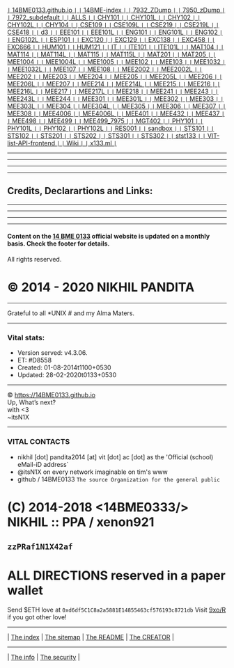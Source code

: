 [   `|`  	14BME0133.github.io	  `|`   ](	https://14BME0133.github.io/14BME0133.github.io	)
[   `|`  	14BME-index	  `|`   ](	https://14BME0133.github.io/14BME-index	)
[   `|`  	7932_ZDump	  `|`   ](	https://14BME0133.github.io/7932_ZDump	)
[   `|`  	7950_zDump	  `|`   ](	https://14BME0133.github.io/7950_zDump	)
[   `|`  	7972_subdefault	  `|`   ](	https://14BME0133.github.io/7972_subdefault	)
[   `|`  	ALLS	  `|`   ](	https://14BME0133.github.io/ALLS	)
[   `|`  	CHY101	  `|`   ](	https://14BME0133.github.io/CHY101	)
[   `|`  	CHY101L	  `|`   ](	https://14BME0133.github.io/CHY101L	)
[   `|`  	CHY102	  `|`   ](	https://14BME0133.github.io/CHY102	)
[   `|`  	CHY102L	  `|`   ](	https://14BME0133.github.io/CHY102L	)
[   `|`  	CHY104	  `|`   ](	https://14BME0133.github.io/CHY104	)
[   `|`  	CSE109	  `|`   ](	https://14BME0133.github.io/CSE109	)
[   `|`  	CSE109L	  `|`   ](	https://14BME0133.github.io/CSE109L	)
[   `|`  	CSE219	  `|`   ](	https://14BME0133.github.io/CSE219	)
[   `|`  	CSE219L	  `|`   ](	https://14BME0133.github.io/CSE219L	)
[   `|`  	CSE418 	  `|`   ](	https://14BME0133.github.io/CSE418	)
[   `|`  	d3	  `|`   ](	https://14BME0133.github.io/d3	)
[   `|`  	EEE101	  `|`   ](	https://14BME0133.github.io/EEE101	)
[   `|`  	EEE101L	  `|`   ](	https://14BME0133.github.io/EEE101L	)
[   `|`  	ENG101	  `|`   ](	https://14BME0133.github.io/ENG101	)
[   `|`  	ENG101L	  `|`   ](	https://14BME0133.github.io/ENG101L	)
[   `|`  	ENG102	  `|`   ](	https://14BME0133.github.io/ENG102	)
[   `|`  	ENG102L	  `|`   ](	https://14BME0133.github.io/ENG102L	)
[   `|`  	ESP101	  `|`   ](	https://14BME0133.github.io/ESP101	)
[   `|`  	EXC120	  `|`   ](	https://14BME0133.github.io/EXC120	)
[   `|`  	EXC129	  `|`   ](	https://14BME0133.github.io/EXC129	)
[   `|`  	EXC138	  `|`   ](	https://14BME0133.github.io/EXC138	)
[   `|`  	EXC458	  `|`   ](	https://14BME0133.github.io/EXC458	)
[   `|`  	EXC666	  `|`   ](	https://14BME0133.github.io/EXC666	)
[   `|`  	HUM101	  `|`   ](	https://14BME0133.github.io/HUM101	)
[   `|`  	HUM121	  `|`   ](	https://14BME0133.github.io/HUM121	)
[   `|`  	IT	  `|`   ](	https://14BME0133.github.io/IT	)
[   `|`  	ITE101	  `|`   ](	https://14BME0133.github.io/ITE101	)
[   `|`  	ITE101L	  `|`   ](	https://14BME0133.github.io/ITE101L	)
[   `|`  	MAT104	  `|`   ](	https://14BME0133.github.io/MAT104	)
[   `|`  	MAT114	  `|`   ](	https://14BME0133.github.io/MAT114	)
[   `|`  	MAT114L	  `|`   ](	https://14BME0133.github.io/MAT114L	)
[   `|`  	MAT115	  `|`   ](	https://14BME0133.github.io/MAT115	)
[   `|`  	MAT115L	  `|`   ](	https://14BME0133.github.io/MAT115L	)
[   `|`  	MAT201	  `|`   ](	https://14BME0133.github.io/MAT201	)
[   `|`  	MAT205	  `|`   ](	https://14BME0133.github.io/MAT205	)
[   `|`  	MEE1004	  `|`   ](	https://14BME0133.github.io/MEE1004	)
[   `|`  	MEE1004L	  `|`   ](	https://14BME0133.github.io/MEE1004L	)
[   `|`  	MEE1005	  `|`   ](	https://14BME0133.github.io/MEE1005	)
[   `|`  	MEE102	  `|`   ](	https://14BME0133.github.io/MEE102	)
[   `|`  	MEE103	  `|`   ](	https://14BME0133.github.io/MEE103	)
[   `|`  	MEE1032	  `|`   ](	https://14BME0133.github.io/MEE1032	)
[   `|`  	MEE1032L	  `|`   ](	https://14BME0133.github.io/MEE1032L	)
[   `|`  	MEE107	  `|`   ](	https://14BME0133.github.io/MEE107	)
[   `|`  	MEE108	  `|`   ](	https://14BME0133.github.io/MEE108	)
[   `|`  	MEE2002	  `|`   ](	https://14BME0133.github.io/MEE2002	)
[   `|`  	MEE2002L	  `|`   ](	https://14BME0133.github.io/MEE2002L	)
[   `|`  	MEE202	  `|`   ](	https://14BME0133.github.io/MEE202	)
[   `|`  	MEE203	  `|`   ](	https://14BME0133.github.io/MEE203	)
[   `|`  	MEE204	  `|`   ](	https://14BME0133.github.io/MEE204	)
[   `|`  	MEE205	  `|`   ](	https://14BME0133.github.io/MEE205	)
[   `|`  	MEE205L	  `|`   ](	https://14BME0133.github.io/MEE205L	)
[   `|`  	MEE206	  `|`   ](	https://14BME0133.github.io/MEE206	)
[   `|`  	MEE206L	  `|`   ](	https://14BME0133.github.io/MEE206L	)
[   `|`  	MEE207	  `|`   ](	https://14BME0133.github.io/MEE207	)
[   `|`  	MEE214	  `|`   ](	https://14BME0133.github.io/MEE214	)
[   `|`  	MEE214L	  `|`   ](	https://14BME0133.github.io/MEE214L	)
[   `|`  	MEE215	  `|`   ](	https://14BME0133.github.io/MEE215	)
[   `|`  	MEE216	  `|`   ](	https://14BME0133.github.io/MEE216	)
[   `|`  	MEE216L	  `|`   ](	https://14BME0133.github.io/MEE216L	)
[   `|`  	MEE217	  `|`   ](	https://14BME0133.github.io/MEE217	)
[   `|`  	MEE217L	  `|`   ](	https://14BME0133.github.io/MEE217L	)
[   `|`  	MEE218	  `|`   ](	https://14BME0133.github.io/MEE218	)
[   `|`  	MEE241	  `|`   ](	https://14BME0133.github.io/MEE241	)
[   `|`  	MEE243	  `|`   ](	https://14BME0133.github.io/MEE243	)
[   `|`  	MEE243L	  `|`   ](	https://14BME0133.github.io/MEE243L	)
[   `|`  	MEE244	  `|`   ](	https://14BME0133.github.io/MEE244	)
[   `|`  	MEE301	  `|`   ](	https://14BME0133.github.io/MEE301	)
[   `|`  	MEE301L	  `|`   ](	https://14BME0133.github.io/MEE301L	)
[   `|`  	MEE302	  `|`   ](	https://14BME0133.github.io/MEE302	)
[   `|`  	MEE303	  `|`   ](	https://14BME0133.github.io/MEE303	)
[   `|`  	MEE303L	  `|`   ](	https://14BME0133.github.io/MEE303L	)
[   `|`  	MEE304	  `|`   ](	https://14BME0133.github.io/MEE304	)
[   `|`  	MEE304L	  `|`   ](	https://14BME0133.github.io/MEE304L	)
[   `|`  	MEE305	  `|`   ](	https://14BME0133.github.io/MEE305	)
[   `|`  	MEE306	  `|`   ](	https://14BME0133.github.io/MEE306	)
[   `|`  	MEE307	  `|`   ](	https://14BME0133.github.io/MEE307	)
[   `|`  	MEE308	  `|`   ](	https://14BME0133.github.io/MEE308	)
[   `|`  	MEE4006	  `|`   ](	https://14BME0133.github.io/MEE4006	)
[   `|`  	MEE4006L	  `|`   ](	https://14BME0133.github.io/MEE4006L	)
[   `|`  	MEE401	  `|`   ](	https://14BME0133.github.io/MEE401	)
[   `|`  	MEE432	  `|`   ](	https://14BME0133.github.io/MEE432	)
[   `|`  	MEE437	  `|`   ](	https://14BME0133.github.io/MEE437	)
[   `|`  	MEE498	  `|`   ](	https://14BME0133.github.io/MEE498	)
[   `|`  	MEE499	  `|`   ](	https://14BME0133.github.io/MEE499	)
[   `|`  	MEE499_7975	  `|`   ](	https://14BME0133.github.io/MEE499_7975	)
[   `|`  	MGT402	  `|`   ](	https://14BME0133.github.io/MGT402	)
[   `|`  	PHY101	  `|`   ](	https://14BME0133.github.io/PHY101	)
[   `|`  	PHY101L	  `|`   ](	https://14BME0133.github.io/PHY101L	)
[   `|`  	PHY102	  `|`   ](	https://14BME0133.github.io/PHY102	)
[   `|`  	PHY102L	  `|`   ](	https://14BME0133.github.io/PHY102L	)
[   `|`  	RES001	  `|`   ](	https://14BME0133.github.io/RES001	)
[   `|`  	sandbox	  `|`   ](	https://14BME0133.github.io/sandbox	)
[   `|`  	STS101	  `|`   ](	https://14BME0133.github.io/STS101	)
[   `|`  	STS102	  `|`   ](	https://14BME0133.github.io/STS102	)
[   `|`  	STS201	  `|`   ](	https://14BME0133.github.io/STS201	)
[   `|`  	STS202	  `|`   ](	https://14BME0133.github.io/STS202	)
[   `|`  	STS301	  `|`   ](	https://14BME0133.github.io/STS301	)
[   `|`  	STS302	  `|`   ](	https://14BME0133.github.io/STS302	)
[   `|`  	stst133	  `|`   ](	https://14BME0133.github.io/stst133	)
[   `|`  	VIT-list-API-frontend	  `|`   ](	https://14BME0133.github.io/VIT-list-API-frontend	)
[   `|`  	Wiki	  `|`   ](	https://14BME0133.github.io/Wiki	)
[   `|`  	x133.ml	  `|`   ](	https://14BME0133.github.io/x133.ml	)
				
				

				
				


<hr />
<hr />
<hr />
<hr />

<h2 id="credits-declarartions-and-links">Credits, Declarartions and Links: </h2>

<hr />
<hr />
<hr />
<hr />

<h4 id="content-on-the-14-bme-0133-official-website-is-updated-on-a-tri-monthly-basis-check-the-footer-for-details">Content on the <a href="http://14bme0133.github.io">14 BME 0133</a> official website is updated on a monthly basis. Check the footer for details.</h4>

<p>All rights reserved.</p>

<h1 id="2014-nikhil-pandita">© 2014 - 2020 NIKHIL PANDITA</h1>

<hr />

<p>Grateful to all *UNIX # and my Alma Maters.</p>

<hr />

<h3 id="vital-stats">Vital stats:</h3>

<ul>
  <li>Version served: v4.3.06.</li>
  <li>ET: #D8558</li>
  <li>Created: 01-08-2014t1100+0530</li>
  <li>Updated: 28-02-2020t0133+0530</li>
</ul>

<hr />

<p>© <a href="https://14BME0133.github.io">https://14BME0133.github.io</a> 
<br />Up, What’s next?<br />with &lt;3<br />~itsN1X</p>


---


### VITAL CONTACTS


- nikhil [dot] pandita2014 [at] vit [dot] ac [dot] as the 'Official (school) eMail-iD address`
- @itsN1X on every network imaginable on tim's www
- github / 14BME0133 `The source Organization for the general public `


# (C) 2014-2018 <14BME0333/> NIKHIL :: PPA / xenon921
## `zzPRaf1N1X42af`


# ALL DIRECTIONS reserved in a paper wallet
Send $ETH love at `0xd6df5C1C8a2a5881E14855463cf576193c8721db`
Visit [9xo/R](https://9xo.github.io/R/teb) if you got other love!


---


|  [The index](index.md)
|  [The sitemap](sitemap.md)
|  [The README](README.md)
|  [The CREATOR](https://google.com/search?q=itsN1X)
|

---



|  [The info](info.md)
|  [The security](security.md)
|
